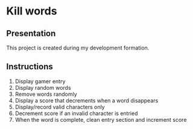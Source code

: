 # Kill words

## Presentation

This project is created during my development formation.

## Instructions
1. Display gamer entry
1. Display random words
1. Remove words randomly
1. Display a score that decrements when a word disappears
1. Display/record valid characters only
1. Decrement score if an invalid character is entried
1. When the word is complete, clean entry section and increment score